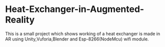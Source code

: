 # Heat-Exchanger-in-Augmented-Reality
This is a small project which shows working of a heat exchanger is made in AR using Unity,Vuforia,Blender and Esp-8266(NodeMcu) wifi module. 
